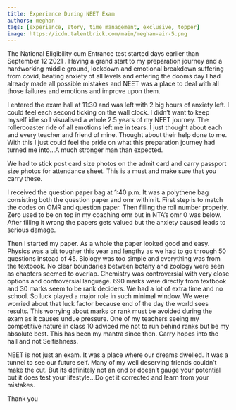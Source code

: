 ```yaml
---
title: Experience During NEET Exam
authors: meghan
tags: [experience, story, time management, exclusive, topper]
image: https://icdn.talentbrick.com/main/meghan-air-5.png
---
```


The National Eligibility cum Entrance test started days earlier than September 12 2021 . Having a grand start to my preparation journey and a hardworking middle ground, lockdown and emotional breakdown suffering from covid, beating anxiety of all levels and entering the dooms day I had already made all possible mistakes and NEET was a place to deal with all those failures and emotions and improve upon them.

<!--truncate-->

I entered the exam hall at 11:30 and was left with 2 big hours of anxiety left. I could feel each second ticking on the wall clock. I didn’t want to keep myself idle so I visualised a whole 2.5 years of my NEET journey. The rollercoaster ride of all emotions left me in tears. I just thought about each and every teacher and friend of mine. Thought about their help done to me. With this I just could feel the pride on what this preparation journey had turned me into...A much stronger man than expected.

We had to stick post card size photos on the admit card and carry passport size photos for attendance sheet. This is a must and make sure that you carry these.

I received the question paper bag at 1:40 p.m. It was a polythene bag consisting both the question paper and omr within it. First step is to match the codes on OMR and question paper. Then filling the roll number properly. Zero used to be on top in my coaching omr but in NTA’s omr 0 was below. After filling it wrong the papers gets valued but the anxiety caused leads to serious damage.

Then I started my paper. As a whole the paper looked good and easy. Physics was a bit tougher this year and lengthy as we had to go through 50 questions instead of 45. Biology was too simple and everything was from the textbook. No clear boundaries between botany and zoology were seen as chapters seemed to overlap. Chemistry was controversial with very close options and controversial language. 690 marks were directly from textbook and 30 marks seem to be rank deciders. We had a lot of extra time and no school. So luck played a major role in such minimal window. We were worried about that luck factor because end of the day the world sees results. This worrying about marks or rank must be avoided during the exam as it causes undue pressure. One of my teachers seeing my competitive nature in class 10 adviced me not to run behind ranks but be my absolute best. This has been my mantra since then. Carry hopes into the hall and not Selfishness.

NEET is not just an exam. It was a place where our dreams dwelled. It was a tunnel to see our future self. Many of my well deserving friends couldn’t make the cut. But its definitely not an end or doesn’t gauge your potential but it does test your lifestyle...Do get it corrected and learn from your mistakes.

Thank you
